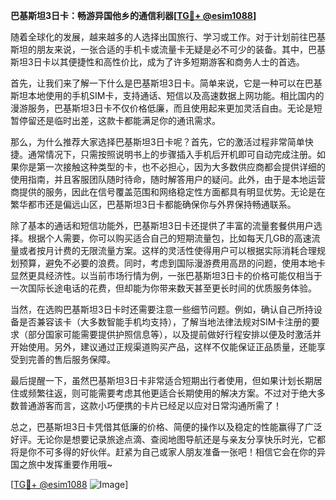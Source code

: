 **巴基斯坦3日卡：畅游异国他乡的通信利器[[TG💪+ @esim1088](https://t.me/s/esim1088)]**

随着全球化的发展，越来越多的人选择出国旅行、学习或工作。对于计划前往巴基斯坦的朋友来说，一张合适的手机卡或流量卡无疑是必不可少的装备。其中，巴基斯坦3日卡以其便捷性和高性价比，成为了许多短期游客和商务人士的首选。

首先，让我们来了解一下什么是巴基斯坦3日卡。简单来说，它是一种可以在巴基斯坦本地使用的手机SIM卡，支持通话、短信以及高速数据上网功能。相比国内的漫游服务，巴基斯坦3日卡不仅价格低廉，而且使用起来更加灵活自由。无论是短暂停留还是临时出差，这款卡都能满足你的通讯需求。

那么，为什么推荐大家选择巴基斯坦3日卡呢？首先，它的激活过程非常简单快捷。通常情况下，只需按照说明书上的步骤插入手机后开机即可自动完成注册。如果你是第一次接触这种类型的卡，也不必担心，因为大多数供应商都会提供详细的使用指南，并且客服团队随时待命，随时解答用户的疑问。此外，由于是本地运营商提供的服务，因此在信号覆盖范围和网络稳定性方面都具有明显优势。无论是在繁华都市还是偏远山区，巴基斯坦3日卡都能确保你与外界保持畅通联系。

除了基本的通话和短信功能外，巴基斯坦3日卡还提供了丰富的流量套餐供用户选择。根据个人需要，你可以购买适合自己的短期流量包，比如每天几GB的高速流量或者按月计费的无限流量方案。这样的灵活性使得用户可以根据实际消耗合理规划预算，避免不必要的浪费。同时，考虑到国际漫游费用高昂的问题，使用本地卡显然更具经济性。以当前市场行情为例，一张巴基斯坦3日卡的价格可能仅相当于一次国际长途电话的花费，但却能为你带来数天甚至更长时间的优质服务体验。

当然，在选购巴基斯坦3日卡时还需要注意一些细节问题。例如，确认自己所持设备是否兼容该卡（大多数智能手机均支持），了解当地法律法规对SIM卡注册的要求（部分国家可能需要提供护照信息等），以及提前做好行程安排以便及时激活并开始使用。另外，建议通过正规渠道购买产品，这样不仅能保证正品质量，还能享受到完善的售后服务保障。

最后提醒一下，虽然巴基斯坦3日卡非常适合短期出行者使用，但如果计划长期居住或频繁往返，则可能需要考虑其他更适合长期使用的解决方案。不过对于绝大多数普通游客而言，这款小巧便携的卡片已经足以应对日常沟通所需了！

总之，巴基斯坦3日卡凭借其低廉的价格、简便的操作以及稳定的性能赢得了广泛好评。无论你是想要记录旅途点滴、查阅地图导航还是与亲友分享快乐时光，它都将是你不可多得的好伙伴。赶紧为自己或家人朋友准备一张吧！相信它会在你的异国之旅中发挥重要作用哦~

[[TG💪+ @esim1088](https://t.me/s/esim1088) ![Image](https://i.postimg.cc/4NQfJmqS/Snipaste-2025-05-13-00-14-12.png)]